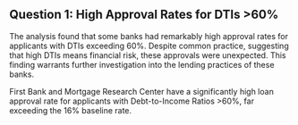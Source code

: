 ## Question 1: High Approval Rates for DTIs >60%
The analysis found that some banks had remarkably high approval rates for applicants with DTIs exceeding 60%. Despite  common practice, suggesting that high DTIs means financial risk, these approvals were unexpected. This finding warrants further investigation into the lending practices of these banks.
 


First Bank and Mortgage Research Center have a significantly high loan approval rate for applicants with Debt-to-Income Ratios >60%, far exceeding the 16% baseline rate.
